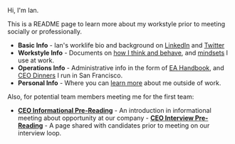 Hi, I'm Ian. 

This is a README page to learn more about my workstyle prior to meeting socially or professionally. 

- **Basic Info** - Ian's worklife bio and background on [LinkedIn](https://www.linkedin.com/in/iantien/) and [Twitter](https://twitter.com/iantien) 
- **Workstyle Info** - Documents on [how I think and behave](how_i_think), and [mindsets](mindsets) I use at work.  
- **Operations Info** - Administrative info in the form of [EA Handbook](calendar), and [CEO Dinners](ceo_dinners) I run in San Francisco. 
- **Personal Info** - Where you can [learn more](more) about me outside of work. 

Also, for potential team members meeting me for the first team:  
- **[CEO Informational Pre-Reading](intro/ceo-informational)** - An introduction in informational meeting about opportunity at our company - **[CEO Interview Pre-Reading](ceo-interview)** - A page shared with candidates prior to meeting on our interview loop. 
